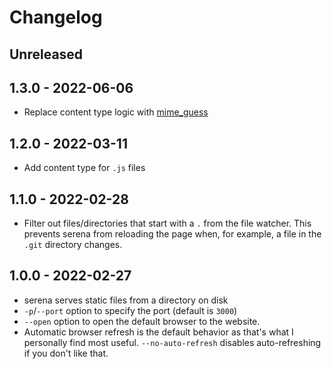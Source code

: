 # Changelog

## Unreleased

## 1.3.0 - 2022-06-06

- Replace content type logic with [mime_guess](https://github.com/abonander/mime_guess)

## 1.2.0 - 2022-03-11

- Add content type for `.js` files

## 1.1.0 - 2022-02-28

- Filter out files/directories that start with a `.` from the file watcher. This prevents serena from reloading the page when, for example, a file in the `.git` directory changes.

## 1.0.0 - 2022-02-27

- serena serves static files from a directory on disk
- `-p`/`--port` option to specify the port (default is `3000`)
- `--open` option to open the default browser to the website.
- Automatic browser refresh is the default behavior as that's what I personally find most useful. `--no-auto-refresh` disables auto-refreshing if you don't like that.
